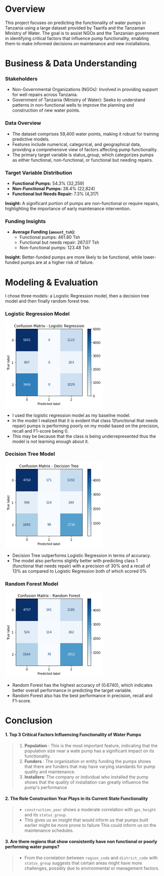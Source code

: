 # Overview
This project focuses on predicting the functionality of water pumps in Tanzania using a large dataset provided by Taarifa and the Tanzanian Ministry of Water. The goal is to assist NGOs and the Tanzanian government in identifying critical factors that influence pump functionality, enabling them to make informed decisions on maintenance and new installations.

# Business & Data Understanding
### Stakeholders
- Non-Governmental Organizations (NGOs): Involved in providing support for well repairs across Tanzania.
- Government of Tanzania (Ministry of Water): Seeks to understand patterns in non-functional wells to improve the planning and construction of new water points.

### Data Overview
- The dataset comprises 59,400 water points, making it robust for training predictive models.
- Features include numerical, categorical, and geographical data, providing a comprehensive view of factors affecting pump functionality.
- The primary target variable is status_group, which categorizes pumps as either functional, non-functional, or functional but needing repairs.

### Target Variable Distribution
   - **Functional Pumps:** 54.3% (32,259)
   - **Non-Functional Pumps:** 38.4% (22,824)
   - **Functional but Needs Repair:** 7.3% (4,317)

   **Insight:** A significant portion of pumps are non-functional or require repairs, highlighting the importance of early maintenance intervention.

### Funding Insights
   - **Average Funding (`amount_tsh`):**
     - Functional pumps: 461.80 Tsh
     - Functional but needs repair: 267.07 Tsh
     - Non-functional pumps: 123.48 Tsh

   **Insight:** Better-funded pumps are more likely to be functional, while lower-funded pumps are at a higher risk of failure.

# Modeling & Evaluation
I chose three models: a Logistic Regression model, then a decision tree model and then finally random forest tree.
### Logistic Regression Model
![Logistic Regression Model](image.png)
- I used the logistic regression model as my baseline model.
- In the model I realized that it is evident that class 1(functional that needs repair) pumps is performing poorly on my model based on the precision, recall and F1-score being 0.
- This may be because that the class is being underrepresented thus the model is not learning enough about it.

### Decision Tree Model
![Decision Tree Model](image-1.png)
- Decision Tree outperforms Logistic Regression in terms of accuracy.
- The model also performs slightly better with predicting class 1 (functional that needs repair) with a precision of 30% and a recall of 13% as compared to Logistic Regression both of which scored 0%

### Random Forest Model
![Random Forest Model](image-2.png)
- Random Forest has the highest accuracy of (0.6740), which indicates better overall performance in predicting the target variable.
- Random Forest also has the best performance in precision, recall and F1-score.

# Conclusion
#### 1. Top 3 Critical Factors Influencing Functionality of Water Pumps
>1. **Population** : This is the most important feature, indicating that the population size near a wate pump has a significant impact on its functionality.
>2. **Funders** : The organization or entity funding the pumps shows that there are funders that may have varying standards for pump quality and maintenance.
>3. **Installers**: The company or individual who installed the pump shows that the quality of installation can greatly influence the pump's performance

#### 2. The Role Construction Year Plays in its Current State Functionality
>- `construction_year` shows a moderate correlation with `gps_height` and its `status_group`.
> - This gives us an insight that would inform us that pumps built earlier might be more prone to failure This could inform us on the maintenance schedules.

#### 3. Are there regions that show consistently have non functional or poorly performing water pumps?
>- From the correlation between `region_code` and `district_code` with `status_group` suggests that certain areas might have more challenges, possibly due to environmental or management factors.





